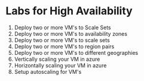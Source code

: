 # Labs for High Availability

1. Deploy two or more VM's to Scale Sets
2. Deploy two or more VM's to availability zones
3. Deploy two or more VM's to scale sets
4. Deploy two or more VM's to region pairs
5. Deploy two or more VM's to different geographies
6. Vertically scaling your VM in azure
7. Horizontally scaling your VM in azure
8. Setup autoscaling for VM's

